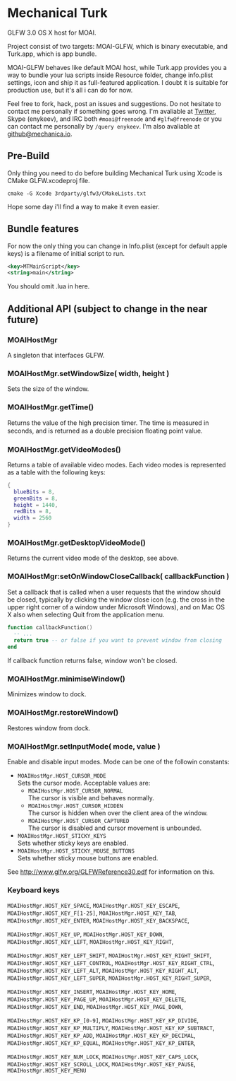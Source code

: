 Mechanical Turk
===============
GLFW 3.0 OS X host for MOAI.

Project consist of two targets: MOAI-GLFW, which is binary executable, and Turk.app, which is app bundle.

MOAI-GLFW behaves like default MOAI host, while Turk.app provides you a way to bundle your lua scripts inside Resource folder, change info.plist settings, icon and ship it as full-featured application. I doubt it is suitable for production use, but it's all i can do for now.

Feel free to fork, hack, post an issues and suggestions. Do not hesitate to contact me personally if something goes wrong. I'm avaliable at [Twitter](twitter.com/enykeev), Skype (enykeev), and IRC both ```#moai@freenode``` and ```#glfw@freenode``` or you can contact me personally by ```/query enykeev```. I'm also avaliable at github@mechanica.io.

Pre-Build
---------

Only thing you need to do before building Mechanical Turk using Xcode is CMake GLFW.xcodeproj file.  
```
cmake -G Xcode 3rdparty/glfw3/CMakeLists.txt
```  
Hope some day i'll find a way to make it even easier.

Bundle features
---------------

For now the only thing you can change in Info.plist (except for default apple keys) is a filename of initial script to run.
```xml
<key>MTMainScript</key>
<string>main</string>
```
You should omit .lua in here.

Additional API (subject to change in the near future)
-----------------------------------------------------

### MOAIHostMgr
A singleton that interfaces GLFW.

### MOAIHostMgr.setWindowSize( width, height )
Sets the size of the window.

### MOAIHostMgr.getTime()
Returns the value of the high precision timer. The time is measured in seconds, and is
returned as a double precision ﬂoating point value.

### MOAIHostMgr.getVideoModes()
Returns a table of available video modes. Each video modes is represented as a table with the following keys:
```lua
{
  blueBits = 8,
  greenBits = 8,
  height = 1440,
  redBits = 8,
  width = 2560
}
```

### MOAIHostMgr.getDesktopVideoMode()
Returns the current video mode of the desktop, see above.

### MOAIHostMgr:setOnWindowCloseCallback( callbackFunction )
Set a callback that is called when a user requests that the window should be
closed, typically by clicking the window close icon (e.g. the cross in the upper right corner of a
window under Microsoft Windows), and on Mac OS X also when selecting Quit from the
application menu.
```lua
function callbackFunction()
  -- ...
  return true -- or false if you want to prevent window from closing  
end
```
If callback function returns false, window won't be closed.

### MOAIHostMgr.minimiseWindow()
Minimizes window to dock.

### MOAIHostMgr.restoreWindow()
Restores window from dock.

### MOAIHostMgr.setInputMode( mode, value )
Enable and disable input modes. Mode can be one of the followin constants:
* ```MOAIHostMgr.HOST_CURSOR_MODE```   
Sets the cursor mode. Acceptable values are:
  * ```MOAIHostMgr.HOST_CURSOR_NORMAL```  
  The cursor is visible and behaves normally.
  * ```MOAIHostMgr.HOST_CURSOR_HIDDEN```  
  The cursor is hidden when over the client area of the window.
  * ```MOAIHostMgr.HOST_CURSOR_CAPTURED```  
  The cursor is disabled and cursor movement is unbounded.
* ```MOAIHostMgr.HOST_STICKY_KEYS```   
Sets whether sticky keys are enabled.
* ```MOAIHostMgr.HOST_STICKY_MOUSE_BUTTONS```  
Sets whether sticky mouse buttons are enabled.

See http://www.glfw.org/GLFWReference30.pdf for information on this.

### Keyboard keys
```MOAIHostMgr.HOST_KEY_SPACE```, ```MOAIHostMgr.HOST_KEY_ESCAPE```, ```MOAIHostMgr.HOST_KEY_F[1-25]```,
```MOAIHostMgr.HOST_KEY_TAB```, ```MOAIHostMgr.HOST_KEY_ENTER```, ```MOAIHostMgr.HOST_KEY_BACKSPACE```,  

```MOAIHostMgr.HOST_KEY_UP```, ```MOAIHostMgr.HOST_KEY_DOWN```, ```MOAIHostMgr.HOST_KEY_LEFT```, ```MOAIHostMgr.HOST_KEY_RIGHT```,

```MOAIHostMgr.HOST_KEY_LEFT_SHIFT```, ```MOAIHostMgr.HOST_KEY_RIGHT_SHIFT```,
```MOAIHostMgr.HOST_KEY_LEFT_CONTROL```, ```MOAIHostMgr.HOST_KEY_RIGHT_CTRL```,
```MOAIHostMgr.HOST_KEY_LEFT_ALT```, ```MOAIHostMgr.HOST_KEY_RIGHT_ALT```,
```MOAIHostMgr.HOST_KEY_LEFT_SUPER```, ```MOAIHostMgr.HOST_KEY_RIGHT_SUPER```,

```MOAIHostMgr.HOST_KEY_INSERT```, ```MOAIHostMgr.HOST_KEY_HOME```, ```MOAIHostMgr.HOST_KEY_PAGE_UP```, 
```MOAIHostMgr.HOST_KEY_DELETE```, ```MOAIHostMgr.HOST_KEY_END```, ```MOAIHostMgr.HOST_KEY_PAGE_DOWN```,  

```MOAIHostMgr.HOST_KEY_KP_[0-9]```, ```MOAIHostMgr.HOST_KEY_KP_DIVIDE```, ```MOAIHostMgr.HOST_KEY_KP_MULTIPLY```, ```MOAIHostMgr.HOST_KEY_KP_SUBTRACT```, ```MOAIHostMgr.HOST_KEY_KP_ADD```, ```MOAIHostMgr.HOST_KEY_KP_DECIMAL```, ```MOAIHostMgr.HOST_KEY_KP_EQUAL```, ```MOAIHostMgr.HOST_KEY_KP_ENTER```,

```MOAIHostMgr.HOST_KEY_NUM_LOCK```, ```MOAIHostMgr.HOST_KEY_CAPS_LOCK```, ```MOAIHostMgr.HOST_KEY_SCROLL_LOCK```, ```MOAIHostMgr.HOST_KEY_PAUSE```, ```MOAIHostMgr.HOST_KEY_MENU```